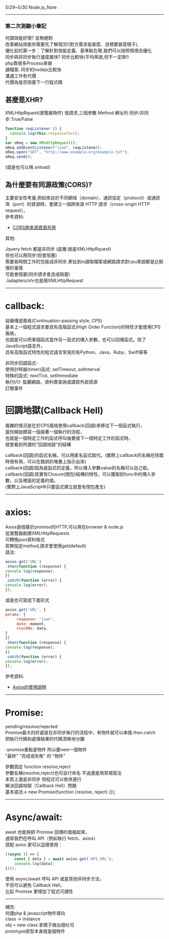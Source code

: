5/29~5/30 Node.js_Note

---------------------------------------------------
### 第二次測驗小筆記 ###

何謂效能好壞? 並無絕對   
改善網站效能你需要先了解現況!(對方需求是甚麼、目標要甚麼樣子),   
優化前的第一步：了解針對效能定義、基準點在哪,我們可以按照情境去優化   
同步與非同步執行速度誰快? 同步比較快(平均來說,但不一定歐!)   
php靠很多Process來做   
讀檔案: 同步的nodejs比較快   
溝通工作有代價   
代價為是否阻塞下一行程式碼   


## 甚麼是XHR?   

XMLHttpRquest(瀏覽器物件) 發請求,三個參數 Method 網址列 同步/非同步:True/False    
```javascript
function reqListener () {   
  console.log(this.responseText);   
}   
var oReq = new XMLHttpRequest();   
oReq.addEventListener("load", reqListener);   
oReq.open("GET", "http://www.example.org/example.txt");   
oReq.send();   
```
(或是也可以用.onload)   

## 為什麼要有同源政策(CORS)?   

主要安全性考量,例如來自於不同網域（domain）、通訊協定（protocol）或通訊埠（port）的資源時，會建立一個跨來源 HTTP 請求（cross-origin HTTP request）。     
參考資料:   
- [CORS跨來源資源共用](https://developer.mozilla.org/zh-TW/docs/Web/HTTP/CORS)

其他:   

Jquery fetch 都是非同步 (底層:就是XMLHttpRquest)   
但也可以用同步(但會阻塞)   
需要長時間工作的包裝成非同步,牽扯到io讀取檔案或網路請求對cpu來說都是比較慢的事情   
可能會阻塞(同步請求會造成阻塞)   
./adapters/xhr也是用XMLHttpRequest   

---------------------------------------------------   

# callback:   
延續傳遞風格(Continuation-passing style, CPS)   
基本上一個程式語言要具有高階函式(High Order Function)的特性才能使用CPS風格，   
也就是可以把某個函式當作另一函式的傳入參數，也可以回傳函式。除了JavaScript語言外，   
具有高階函式特性的程式語言常見的有Python、Java、Ruby、Swift等等   

非同步回調函式-   
使用計時器(timer)函式: setTimeout, setInterval   
特殊的函式: nextTick, setImmediate   
執行I/O: 監聽網路、資料庫查詢或讀寫外部資源   
訂閱事件   

# 回調地獄(Callback Hell)   
複雜的情況是在於CPS風格使用callback(回調)來移往下一個函式執行，   
當你開始撰寫一個接著一個執行的流程，   
也就是一個特定工作的函式呼叫後要接下一個特定工作的函式時，   
就會看到所謂的"回調地獄"的結構   

callback(回調)的函式名稱，可以用匿名函式取代。(實際上callback的名稱在除錯時很有用，可以在錯誤的堆疊上指示出來)   
callback(回調)因為是函式的定義，所以傳入參數value的名稱可以自己取。   
callback(回調)其實有Closure(閉包)結構的特性，可以獲取到func中的傳入參數，以及裡面的定義的值。   
(實際上JavaScript中只要函式建立就會有閉包產生)   

---------------------------------------------------

# axios:   
Axios是個基於promise的HTTP,可以用在browser & node.js   
從瀏覽器創建XMLHttpRequests   
可轉換json資料格式   
若無指定method,請求會使用get(default)   
語法:
```javascript   
axios.get('URL')   
.then(function (response) {   
console.log(response);   
})   
.catch(function (error) {   
console.log(error);   
});   
```
或是也可寫成下面形式   

```javascript
axios.get('URL', {   
params: {   
	 response: "json",   
     date: moment,   
     stockNo: data,   
}   
})   
.then(function (response) {   
console.log(response);   
})   
.catch(function (error) {   
console.log(error);   
});   
```  
參考資料:    
- [Axios的使用說明](https://codertw.com/%E7%A8%8B%E5%BC%8F%E8%AA%9E%E8%A8%80/691120/)
 

---------------------------------------------------   

# Promise:    
pending/resolve/rejected   
Promise最大的好處是在非同步執行的流程中，有物件就可以串接.then.catch   
把執行代碼和處理結果的代碼清晰地分離   

-promise重點是物件 所以要new一個物件   
"最終" "完成或失敗" 的 "物件"   

參數固定 function resolve,reject    
參數名稱(resolve,reject)也可自行命名 不過還是用常規寫法   
本質上還是非同步 但程式可以依序進行   
解決回調地獄（Callback Hell）問題   
基本語法-> new Promise(function (resolve, reject) {});   

---------------------------------------------------

# Async/await:   
await 也能夠把 Promise 回傳的值接起來，   
通常我們在呼叫 API（例如執行 fetch、axios）   
搭配 axios 更可以這樣使用：      
```javascript
((async () => {   
    const { data } = await axios.get('API_URL');   
    console.log(data);   
})();
```      
使用 async/await 呼叫 API 或是其他非同步方法，   
不但可以避免 Callback Hell，   
比起 Promise 更增加了程式可讀性   

---------------------------------------------------

補充:   
何謂php & javascript物件導向   
class -> instance   
obj = new class 拿模子做出個吐司   
prototype原型本身就是個物件   


